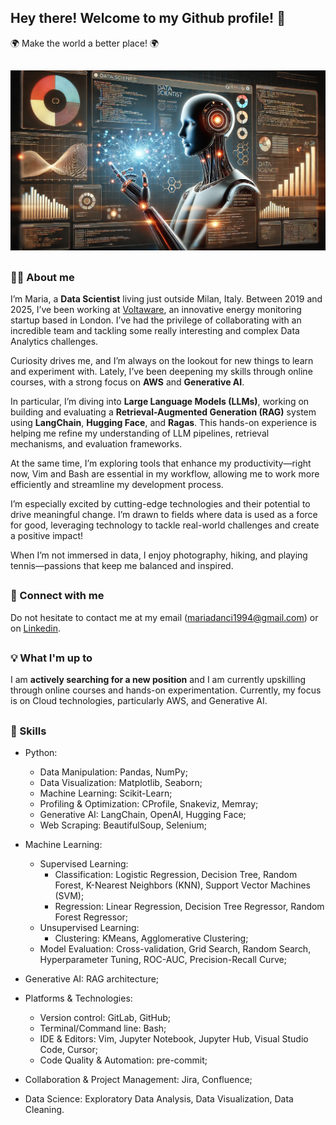 ## Hey there! Welcome to my Github profile! 🚀
:earth_africa: Make the world a better place! :earth_africa:

##

![alt text](https://github.com/mariadancianu/mariadancianu/blob/main/img.jpg)


<!--
<p float="left">
  <img src="https://media.giphy.com/media/USV0ym3bVWQJJmNu3N/giphy.gif" width="270" height="270"/>
  <img src="https://media.giphy.com/media/EcqCKYnrHiAgwpGqme/giphy.gif" width="270" height="270"/>
  <img src="https://media.giphy.com/media/pufOOG2cplDtfyQXL1/giphy-downsized-large.gif" width="270" height="270"/>
</p>
-->

##

  
### :woman_technologist: About me 

I’m Maria, a **Data Scientist** living just outside Milan, Italy. Between 2019 and 2025, I’ve been working at [Voltaware](https://voltaware.com/), an innovative energy monitoring startup based in London. I’ve had the privilege of collaborating with an incredible team and tackling some really interesting and complex Data Analytics challenges.

Curiosity drives me, and I’m always on the lookout for new things to learn and experiment with. Lately, I’ve been deepening my skills through online courses, with a strong focus on **AWS** and **Generative AI**.

In particular, I’m diving into **Large Language Models (LLMs)**, working on building and evaluating a **Retrieval-Augmented Generation (RAG)** system using **LangChain**, **Hugging Face**, and **Ragas**. This hands-on experience is helping me refine my understanding of LLM pipelines, retrieval mechanisms, and evaluation frameworks.

At the same time, I’m exploring tools that enhance my productivity—right now, Vim and Bash are essential in my workflow, allowing me to work more efficiently and streamline my development process.

I’m especially excited by cutting-edge technologies and their potential to drive meaningful change. I’m drawn to fields where data is used as a force for good, leveraging technology to tackle real-world challenges and create a positive impact!

When I’m not immersed in data, I enjoy photography, hiking, and playing tennis—passions that keep me balanced and inspired.


## 

### :handshake: Connect with me 
Do not hesitate to contact me at my email (mariadanci1994@gmail.com) or on [Linkedin](https://it.linkedin.com/in/maria-dancianu-860613146). 

<!--
<div id="badges">
  <a href="https://it.linkedin.com/in/maria-dancianu-860613146">
    <img src="https://img.shields.io/badge/LinkedIn-0A66C2.svg?style=for-the-badge&logo=LinkedIn&logoColor=white"/>
  </a>
  <a href="https://www.instagram.com/mariadancianu/">
    <img src="https://img.shields.io/badge/Instagram-E4405F.svg?style=for-the-badge&logo=Instagram&logoColor=white"/>
  </a>
</div>
-->

##

### :bulb: What I'm up to 


I am **actively searching for a new position** and I am currently upskilling through online courses and hands-on experimentation. Currently, my focus is on Cloud technologies, particularly AWS, and Generative AI.

##

### :toolbox: Skills
- Python: 
  - Data Manipulation: Pandas, NumPy;
  - Data Visualization: Matplotlib, Seaborn;
  - Machine Learning: Scikit-Learn;
  - Profiling & Optimization: CProfile, Snakeviz, Memray;
  - Generative AI: LangChain, OpenAI, Hugging Face; 
  - Web Scraping: BeautifulSoup, Selenium;

- Machine Learning: 
  - Supervised Learning:
    - Classification: Logistic Regression, Decision Tree, Random Forest, K-Nearest Neighbors (KNN), Support Vector Machines (SVM);
    - Regression: Linear Regression, Decision Tree Regressor, Random Forest Regressor;
  - Unsupervised Learning:
    - Clustering: KMeans, Agglomerative Clustering;
  - Model Evaluation: Cross-validation, Grid Search, Random Search, Hyperparameter Tuning, ROC-AUC, Precision-Recall Curve;

- Generative AI: RAG architecture; 

- Platforms & Technologies: 
  - Version control: GitLab, GitHub;
  - Terminal/Command line: Bash;
  - IDE & Editors: Vim, Jupyter Notebook, Jupyter Hub, Visual Studio Code, Cursor;
  - Code Quality & Automation: pre-commit;
- Collaboration & Project Management: Jira, Confluence;
- Data Science: Exploratory Data Analysis, Data Visualization, Data Cleaning.





<!--

![](https://media.giphy.com/media/USV0ym3bVWQJJmNu3N/giphy.gif)


**mariadancianu/mariadancianu** is a ✨ _special_ ✨ repository because its `README.md` (this file) appears on your GitHub profile.

# todo:


## Blog posts 


Here are some ideas to get you started:

- 🔭 I’m currently working on ...
- 🌱 I’m currently learning ...
- 👯 I’m looking to collaborate on ...
- 🤔 I’m looking for help with ...
- 💬 Ask me about ...
- 📫 How to reach me: ...
- 😄 Pronouns: ...
- ⚡ Fun fact: ...
-->
